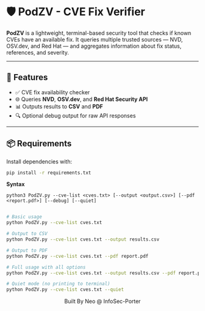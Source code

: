 # 🛡️ PodZV - CVE Fix Verifier

**PodZV** is a lightweight, terminal-based security tool that checks if known CVEs have an available fix. It queries multiple trusted sources — NVD, OSV.dev, and Red Hat — and aggregates information about fix status, references, and severity.

---

## 🚀 Features

- ✅ CVE fix availability checker
- 🌐 Queries **NVD**, **OSV.dev**, and **Red Hat Security API**
- 📊 Outputs results to **CSV** and **PDF**
- 🔍 Optional debug output for raw API responses

---

## 📦 Requirements

Install dependencies with:

```bash
pip install -r requirements.txt

```
**Syntax**

`python3 PodZV.py --cve-list <cves.txt> [--output <output.csv>] [--pdf <report.pdf>] [--debug] [--quiet]`


```bash

# Basic usage
python PodZV.py --cve-list cves.txt

# Output to CSV
python PodZV.py --cve-list cves.txt --output results.csv

# Output to PDF
python PodZV.py --cve-list cves.txt --pdf report.pdf

# Full usage with all options
python PodZV.py --cve-list cves.txt --output results.csv --pdf report.pdf --debug

# Quiet mode (no printing to terminal)
python PodZV.py --cve-list cves.txt --quiet

```
<div align="center">
Built By Neo @ InfoSec-Porter
</div>
